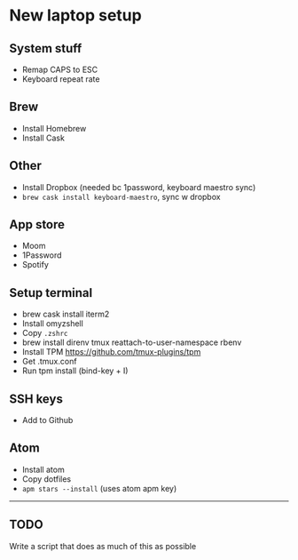 # New laptop setup

## System stuff
- Remap CAPS to ESC
- Keyboard repeat rate

## Brew
- Install Homebrew
- Install Cask

## Other
- Install Dropbox (needed bc 1password, keyboard maestro sync)
- `brew cask install keyboard-maestro`, sync w dropbox

## App store
- Moom
- 1Password 
- Spotify

## Setup terminal
- brew cask install iterm2
- Install omyzshell
- Copy `.zshrc`
- brew install direnv tmux reattach-to-user-namespace rbenv
- Install TPM https://github.com/tmux-plugins/tpm
- Get .tmux.conf
- Run tpm install (bind-key + I)

## SSH keys
- Add to Github

## Atom
- Install atom
- Copy dotfiles
- `apm stars --install` (uses atom apm key)

--- 

## TODO
Write a script that does as much of this as possible

